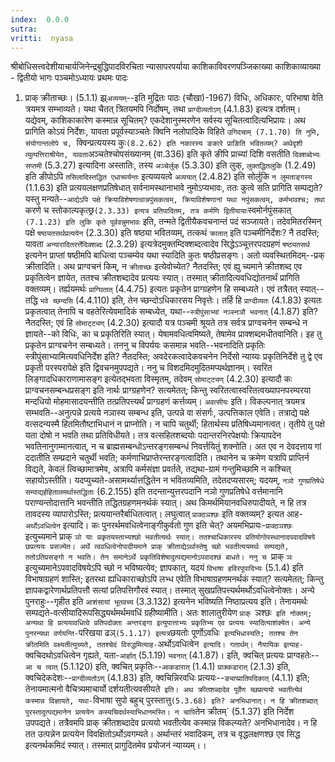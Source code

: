 ```yaml
---
index:  0.0.0
sutra:  
vritti:  nyasa
---
```


श्रीबोधिसत्त्वदेशीयाचार्यजिनेन्द्रबुद्धिपादविरचिता
न्यासापरपर्याया
काशिकाविवरणपञ्जिकाख्या
काशिकाव्याख्या - द्वितीयो भागः
पञ्चमोऽध्यायः
प्रथमः पादः

1. प्राक् क्रीताच्छः। (5.1.1) झ्र्`अव्ययम्`--इति मुद्रितः पाठः (चौखा)-1967)
विधिः, अधिकारः, परिभाषा वेति त्रयमत्र सम्भाव्यते। यथा चैतत् त्रितयमपि निर्दोषम्, तथा `प्राग्दीव्यतोऽण्` (4.1.83) इत्यत्र दर्शतम्। यद्येवम्, काशिकाकारेण कस्मान्न सूचितम्? एकदेशानुस्मरणेन सर्वस्य सूचितत्वादित्यभिप्रायः। अथ प्रागिति कोऽयं निर्देशः, यावता प्रपूर्वस्याञ्चतेः क्विनि नलोपादिके विहिते `उगिदचाम् (7.1.70) ति नुमि, संयोगान्तलोपे च, `क्विन्प्रत्ययस्य कुः` (8.2.62) इति नकारस्य ङकारे प्राङिति भवितव्यम्? अथेदृशी व्युत्पत्तिराश्रीयेत, यावता `अञ्चतेश्चोपसंख्यानम् (वा.336) इति कृते ङीपि प्राच्यां दिशि वसतीति `दिक्शब्देभ्यः सप्तमी` (5.3.27) इत्यादिना अस्तातिः, तस्य `अञ्चेर्लुक्` (5.3.30) इति लुक्, `लुक्तद्धितलुकि` (1.2.49) इति ङीपोऽपि `तसिलादिस्तद्धित एधाच्पर्यन्तः` इत्यव्ययत्वे `अव्ययात्` (2.4.82) इति सोर्लुकि `न लुमताङ्गस्य` (1.1.63) इति प्रत्ययलक्षणप्रतिषेधात् सर्वनामस्थानाभावे नुमोऽप्यभावः, ततः कुत्वे सति प्रागिति सम्पद्यते? यस्तु मन्यते--`आद्येऽपि पक्षे क्रियाविशेषणत्वान्नपुंसकत्वम्, क्रियाविशेषणानां यथा नपुंसकत्वम्, कर्मभावश्च; तथा `करणे च स्तोकाल्पकृत्छ्र` (2.3.33) इत्यत्र प्रतिपादितम्, तत्र कर्मणि द्वितीयायाः `स्वमोर्नपुंसकात्` (7.1.23) इति लुकि कृते पूर्ववन्नुमभावः` इति, तन्मते द्वितीयैकवचनान्तं पदं सञ्जायते। तदेवमितरस्मिन् पक्षे `षष्ठ्यतसर्थप्रत्ययेन` (2.3.30) इति षष्ठ्या भवितव्यम्, तत्कथं `क्रातात्` इति पञ्चमीनिर्देशः? नै तदस्ति; यावता `अन्यारादितरर्त्तेदिक्शब्दः` (2.3.29) इत्यत्रेदमुक्तम्दिक्शब्दत्वादेव सिद्धेऽञ्चूत्तरपदग्रहणं `षष्ठ्यतसर्थ` इत्यनेन प्राप्तां षष्ठीमपि बाधित्वा पञ्चम्येव यथा स्यादिति कुतः षष्ठीप्रसङ्गः। अतो व्यवस्थितमिदम्--प्रक् क्रीतादिति।
अथ प्राग्वचनं किम्, न `क्रीताच्छः` इत्येवोच्येत? नैतदस्ति; एवं ह्यु च्यमाने क्रीतशब्द एव प्रकृतित्वेन ज्ञायेत, ततश्च क्रीतशब्दादेव प्रत्ययः स्यात्। तस्मात् क्रीतादित्यवधिद्योतनार्थं प्रागिति वक्तव्यम्। तर्ह्ययमर्थः `प्राग्घितात्` (4.4.75) इत्यतः प्रकृतेन प्राग्ग्रहणेन हि सम्बध्यते। एवं तत्रैतत् स्यात्--तद्धि `भवे च्छन्दसि` (4.4.110) इति, तेन च्छन्दोऽधिकारसय निवृत्तेः। तर्हि हि `प्राग्दीव्यतः` (4.1.83) इत्यतः प्रकृतत्वात् तेनापि च वहतेरित्येवमादिकं सम्बध्येत, यथा--`स्त्रीपुंसाभ्यां नञ्स्नञौ भवनात्` (4.1.87) इति? नैतदस्ति; एवं हि `सोमाट्ट्यण्` (4.2.30) इत्यादौ यत्र पञ्चमी श्रूयते तत्र सर्वत्र प्राग्वचनेन सम्बन्धे न ज्ञायते--को विधिः, का च प्रकृतिरिति स्यात्। येषामवधित्वमिष्यते, तेषामेव प्राक्शब्दमधीतवानिति। इह तु प्रकृतेन प्राग्वचनेन सम्बध्यते। तननु च विपर्ययः कसमान्न भवति--भवनादिति प्रकृतिः स्त्रीपुंसाभ्यामित्यवधिनिर्देश इति? नैतदस्ति; अवदेरकत्वादेकवचनेन निर्देसो न्याय्यः प्रकृतिनिर्देशे तु द्वे एव प्रकृती परस्परापेक्षे इति द्विवचनमुपपद्यते। ननु च विशदमिदमुदितमप्यर्थज्ञानम्। स्वरित लिङ्गादधिकाराणामासङ्ग इत्येतद्भवता विस्मृतम्, तदेवम् `सोमाट्ट्यण्` (4.2.30) इत्यादौ कः प्राग्वचनसम्बन्धप्रसङ्ग इति नार्थः प्राग्ग्रहणेन? सत्यमेतत्; किन्तु स्वरितत्वास्वरितत्वख्यापनपरम्परया मन्दधियो मोहमासादयन्तीति तत्प्रतिपत्त्यर्थं प्राग्ग्रहणं कर्त्तव्यम्।
`अवत्सीयः` इति। विकल्पनात् त्रयमत्र सम्भवति--अनुत्पन्ने प्रत्यये नञास्य सम्बन्ध इति, उत्पन्ने वा संसर्गः, उत्पत्तिकाल एवेति। तत्राद्ये पक्षे वत्सदन्यस्मै हितमितौष्टाभिधानं न प्राप्नोति। न चापि चतुर्थी; हितार्थस्य प्रतिषिध्यमानत्वत्। तृतीये तु पक्षे यता दोषो न भवति तथा प्रतिविधीयते। तत्र वत्सहितशब्दयोः पदान्तरनिरपेक्षयोः क्रियापदेन भवतिनानुगम्मानत्वात्, न च ब्राह्मसम्बन्धोऽन्तरङ्गसम्बन्धं निवर्त्तयितुं शक्नोति। अत एव न देवदत्ताय गां ददातीति सम्प्रदाने चतुर्थी भवति; कर्मणाभिप्राप्तेरन्तरङ्गत्वादिति। तथानेन च क्रमेण यत्रापि प्राप्तिर्न विद्यते, केवलं त्विच्छामात्रमेव, अत्रापि कर्मसंज्ञा प्रवर्तते, तद्यथा-ग्रामं गन्तुमिच्छामि न कश्चित् सहायोऽस्तीति।
यदप्युच्यते-असामर्थ्यात्तद्धितेन न भवितव्यमिति, तदेतदप्यसारम्; यदयम्, `नञो गुणप्रतिषेधे सम्पाद्यर्हहितालमर्थास्तद्धिताः` (6.2.155) इति तदन्तान्युत्तरपदानि नञो गुणप्रतिषेधे वर्त्तमानानि पराण्यन्तोदात्तानि भवन्तीति तद्धितग्रहणमनर्थकं स्यात्।
अथ किमर्थमियानवधिरुपादीयते, न हि तत्र तावदस्य व्यापारोऽस्ति; प्रत्ययान्तरैर्बाधितत्वात्। लघुत्वात् `प्राक्ठञश्छः` इति वक्तव्यम्? इत्यत आह-`अर्थोऽवधित्वेन` इत्यादि। कः पुनरर्थमवधित्वेनाङ्गीकुर्वतो गुण इति चेत्? अयमभिप्रायः-`प्राक्ठञश्छः` इत्युच्यमाने प्राक् `ञो याः प्रकृतयस्ताभ्यश्छो भवतीत्यर्थः स्यात्। ततश्चाधिकारस्य प्रतियोगोपस्थानादपवादविषये छप्रत्ययः प्रसज्येत। अर्थे त्ववधित्वेनोपादीयमाने प्राक् क्रीताद्येऽर्थास्तेषु च्छो भवतीत्ययमर्थः सम्पद्यते, ततोऽतिप्रसङ्गो न भवति। तेन समानेऽर्थे प्रकृतिविशेषादुत्पद्यमानोऽपवादश्छं बाधते। ननु च `प्राक् `ञः` इत्युच्यमानेऽपवादविषयेऽपि च्छो न भविष्यत्येव; ज्ञापकात्, यदयं `विभाषा हविरपूपादिभ्यः` (5.1.4) इति विभाषाग्रहणं शास्ति; इतरथा ह्यधिकाराच्छोऽपि लभ्ध एवेति विभाषाग्रहणमनर्थकं स्यात्? सत्यमेतत्; किन्तु ज्ञापकद्वारेणार्थप्रतिपत्तौ सत्यां प्रतिपत्तिगौरवं स्यात्। तस्मात् सुखप्रतिपत्त्यर्थमर्थोऽवधित्वेनोक्तः। अन्ये पुनराहुः--गृहीत इति `आशंसायां भूतवच्य` (3.3.132) इत्यनेन भविष्यति निष्ठाप्रत्यय इति। तेनायमर्थः सम्पद्यते-वत्सीयादिरूपसिद्ध्यर्थमर्थमवधिं ग्रहीष्यामीति। अतः शालातुरीयेण `प्राक् `ञश्छः` इति नोक्तम्; अन्यथा हि प्रत्ययावधित्वे प्रतिपदोक्ता अन्तरङ्गा इत्युपात्ताभ्यः प्रकृतिभ्य एव प्रत्ययः स्यादित्याशंक्येत।
अन्ये पुनरन्यथा वर्णयन्ति-`परिखया ढञ्` (5.1.17) इत्यत्र `छयतोः पूर्णोऽवधिः` इत्यभिधास्यति; ततश्च तेन क्रीतमिति वक्ष्यतीत्युच्यते, ततश्चेदं विरुद्धमित्याह-`अर्थोऽवधित्वेन` इत्यादि। गतार्थम्। नैयायिक इत्याह-`क्वचिदथोऽवधित्वेन गृह्यते, यता-`आर्हात्` (5.1.19) `भवनात्` (4.1.87)। इति, क्वचित् प्रत्ययः प्राग्वहतेः--`आ च त्वात्` (5.1.120) इति, क्वचित् प्रकृतिः--`आकडारात्` (1.4.1) `प्राक्कडारात्` (2.1.3) इति, क्वचिदेकदेशः--`प्राग्दीव्यतोऽण्` (4.1.83) इति, क्वचिन्निरवधिः प्रत्ययः--`ङ्याप्प्रातिपदिकात्` (4.1.1) इति; तेनायमात्मनो वैचित्र्यमाचार्यो दर्शयतीत्यवसीयते` इति। अथ क्रीतशब्दादेव पूर्वेण च्छप्रत्ययो भवतीत्येवं कस्मान्न विज्ञायते, यथा-`विभाषा सुपो बहुच् पुरस्तात्तु` (5.3.68) इति? अनभिधानात्। न हि क्रीतशब्दात् पुरस्तादुत्पद्यमानेन प्रत्ययेन कस्यचिदर्थस्याभिधानमस्ति। न चापि `तेन क्रीतम्` (5.1.37) इति निर्देश उपपद्यते। तत्रैवमपि प्राक् क्रीतशब्दादेव प्रत्ययो भवतीत्येव कस्मान्न विकल्प्यते? अनभिधानादेव। न हि तत उत्पन्नेन प्रत्ययेन विवक्षितोऽर्थोऽवगम्यते। अर्थान्तरं भवादिकम्, तत्र च वृद्धलक्षणश्छ एव सिद्ध इत्यनर्थकमिदं स्यात्। तस्मात् प्रागुदितमेव प्रयोजनं न्याय्यम्।।

